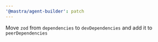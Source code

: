 ```yaml
---
'@mastra/agent-builder': patch
---
```


Move `zod` from `dependencies` to `devDependencies` and add it to `peerDependencies`
